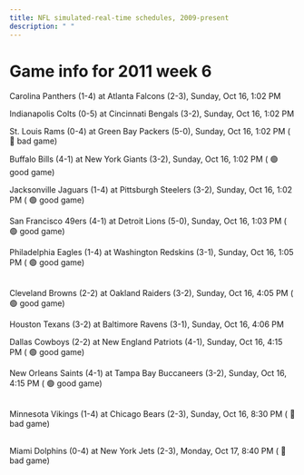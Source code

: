 ```yaml
---
title: NFL simulated-real-time schedules, 2009-present
description: " "
---
```


# Game info for 2011 week 6

Carolina Panthers (1-4) at Atlanta Falcons (2-3), Sunday, Oct 16, 1:02 PM

Indianapolis Colts (0-5) at Cincinnati Bengals (3-2), Sunday, Oct 16, 1:02 PM

St. Louis Rams (0-4) at Green Bay Packers (5-0), Sunday, Oct 16, 1:02 PM (	:red_circle: bad game)

Buffalo Bills (4-1) at New York Giants (3-2), Sunday, Oct 16, 1:02 PM (	:green_circle: good game)

Jacksonville Jaguars (1-4) at Pittsburgh Steelers (3-2), Sunday, Oct 16, 1:02 PM (	:green_circle: good game)

San Francisco 49ers (4-1) at Detroit Lions (5-0), Sunday, Oct 16, 1:03 PM (	:green_circle: good game)

Philadelphia Eagles (1-4) at Washington Redskins (3-1), Sunday, Oct 16, 1:05 PM (	:green_circle: good game)

<br/>Cleveland Browns (2-2) at Oakland Raiders (3-2), Sunday, Oct 16, 4:05 PM (	:green_circle: good game)

Houston Texans (3-2) at Baltimore Ravens (3-1), Sunday, Oct 16, 4:06 PM

Dallas Cowboys (2-2) at New England Patriots (4-1), Sunday, Oct 16, 4:15 PM (	:green_circle: good game)

New Orleans Saints (4-1) at Tampa Bay Buccaneers (3-2), Sunday, Oct 16, 4:15 PM (	:green_circle: good game)

<br/>Minnesota Vikings (1-4) at Chicago Bears (2-3), Sunday, Oct 16, 8:30 PM (	:red_circle: bad game)

<br/>Miami Dolphins (0-4) at New York Jets (2-3), Monday, Oct 17, 8:40 PM (	:red_circle: bad game)

